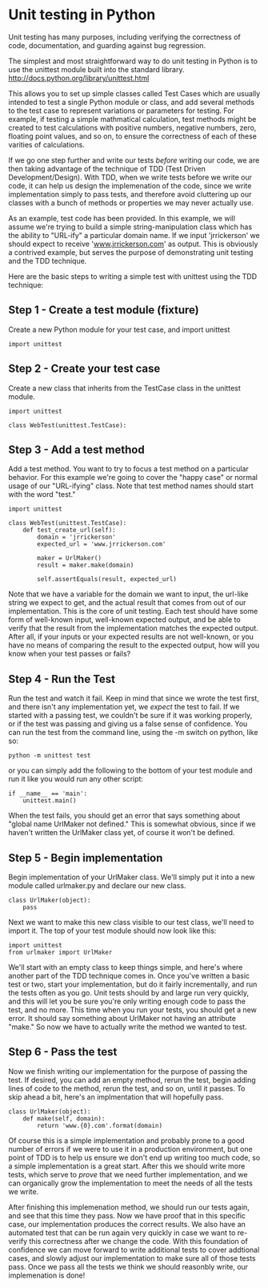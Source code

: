 Unit testing in Python
======================

Unit testing has many purposes, including verifying the correctness of code,
documentation, and guarding against bug regression.

The simplest and most straightforward way to do unit testing in Python is to
use the unittest module built into the standard library.
http://docs.python.org/library/unittest.html

This allows you to set up simple classes called Test Cases which are usually
intended to test a single Python module or class, and add several methods to
the test case to represent variations or parameters for testing.  For example,
if testing a simple mathmatical calculation, test methods might be created to
test calculations with positive numbers, negative numbers, zero, floating point
values, and so on, to ensure the correctness of each of these varities of
calculations.

If we go one step further and write our tests *before* writing our code, we are
then taking advantage of the technique of TDD (Test Driven Development/Design).
With TDD, when we write tests before we write our code, it can help us design
the implemenation of the code, since we write implementation simply to pass
tests, and therefore avoid cluttering up our classes with a bunch of methods or
properties we may never actually use.

As an example, test code has been provided.  In this example, we will assume
we're trying to build a simple string-manipulation class which has the ability
to "URL-ify" a particular domain name.  If we input 'jrrickerson' we should
expect to receive 'www.jrrickerson.com' as output.  This is obviously a
contrived example, but serves the purpose of demonstrating unit testing and the
TDD technique.

Here are the basic steps to writing a simple test with unittest using the TDD
technique:

Step 1 - Create a test module (fixture)
---------------------------------------
Create a new Python module for your test case, and import unittest

    import unittest
     

Step 2 - Create your test case
------------------------------
Create a new class that inherits from the TestCase class in the unittest module.

    import unittest

    class WebTest(unittest.TestCase):

Step 3 - Add a test method
--------------------------
Add a test method.  You want to try to focus a test method on a particular
behavior.  For this example we're going to cover the "happy case" or normal usage
of our "URL-ifying" class.  Note that test method names should start with the
word "test."

    import unittest

    class WebTest(unittest.TestCase):
        def test_create_url(self):
            domain = 'jrrickerson'
            expected_url = 'www.jrrickerson.com'

            maker = UrlMaker()
            result = maker.make(domain)

            self.assertEquals(result, expected_url)

Note that we have a variable for the domain we want to input, the url-like
string we expect to get, and the actual result that comes from out of our
implementation.  This is the core of unit testing.  Each test should have some
form of well-known input, well-known expected output, and be able to verify
that the result from the implementation matches the expected output.  After all,
if your inputs or your expected results are not well-known, or you have no
means of comparing the result to the expected output, how will you know when
your test passes or fails?

Step 4 - Run the Test
---------------------
Run the test and watch it fail.  Keep in mind that since we wrote the test
first, and there isn't any implementation yet, we *expect* the test to fail.
If we started with a passing test, we couldn't be sure if it was working properly,
or if the test was passing and giving us a false sense of confidence.
You can run the test from the command line, using the -m switch on python, like so:
    
    python -m unittest test

or you can simply add the following to the bottom of your test module and run it
like you would run any other script:

    if __name__ == 'main':
        unittest.main()

When the test fails, you should get an error that says something about
"global name UrlMaker not defined."  This is somewhat obvious, since if we
haven't written the UrlMaker class yet, of course it won't be defined.

Step 5 - Begin implementation
-----------------------------
Begin implementation of your UrlMaker class.  We'll simply put it into a new
module called urlmaker.py and declare our new class.

    class UrlMaker(object):
        pass

Next we want to make this new class visible to our test class, we'll need to
import it.  The top of your test module should now look like this:

    import unittest
    from urlmaker import UrlMaker

We'll start with an empty class to keep things simple, and here's where another
part of the TDD technique comes in.  Once you've written a basic test or two,
start your implementation, but do it fairly incrementally, and run the tests
often as you go.  Unit tests should by and large run very quickly, and this will
let you be sure you're only writing enough code to pass the test, and no more.
This time when you run your tests, you should get a new error.  It should say
something about UrlMaker not having an attribute "make."  So now we have to
actually write the method we wanted to test.

Step 6 - Pass the test
----------------------
Now we finish writing our implementation for the purpose of passing the test.
If desired, you can add an empty method, rerun the test, begin adding lines of
code to the method, rerun the test, and so on, until it passes.  To skip ahead
a bit, here's an implmentation that will hopefully pass.

    class UrlMaker(object):
        def make(self, domain):
            return 'www.{0}.com'.format(domain)

Of course this is a simple implementation and probably prone to a good number
of errors if we were to use it in a production environment, but one point of
TDD is to help us ensure we don't end up writing too much code, so a simple
implementation is a great start.  After this we should write more tests, which
serve to *prove* that we need further implementation, and we can organically
grow the implementation to meet the needs of all the tests we write.

After finishing this implemenation method, we should run our tests again, and
see that this time they pass. Now we have proof that in this specific case, our
implementation produces the correct results. We also have an automated test
that can be run again very quickly in case we want to re-verify this correctness
after we change the code.  With this foundation of confidence we can move forward
to write additional tests to cover addtional cases, and slowly adjust our
implementation to make sure all of those tests pass.  Once we pass all the tests
we think we should reasonbly write, our implemenation is done!
